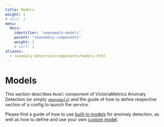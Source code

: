 ```yaml
---
title: Models
weight: 1
# sort: 1
menu:
  docs:
    identifier: "vmanomaly-models"
    parent: "vmanomaly-components"
    weight: 1
    # sort: 1
aliases:
  - /anomaly-detection/components/models.html
---
```


# Models

This section describes `Model` component of VictoriaMetrics Anomaly Detection (or simply [`vmanomaly`](/vmanomaly.html)) and the guide of how to define respective section of a config to launch the service.


Please find a guide of how to use [built-in models](/anomaly-detection/components/models/models.html) for anomaly detection, as well as how to define and use your own [custom model](/anomaly-detection/components/models/custom_model.html). 